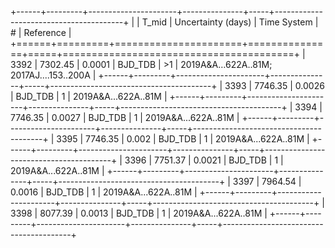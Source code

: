 +------+---------+----------------------+---------------+-----+----------------------------------------+
|      |   T_mid |   Uncertainty (days) | Time System   | #   | Reference                              |
+======+=========+======================+===============+=====+========================================+
| 3392 | 7302.45 |               0.0001 | BJD_TDB       | >1  | 2019A&A…622A..81M; 2017AJ....153..200A |
+------+---------+----------------------+---------------+-----+----------------------------------------+
| 3393 | 7746.35 |               0.0026 | BJD_TDB       | 1   | 2019A&A...622A..81M                    |
+------+---------+----------------------+---------------+-----+----------------------------------------+
| 3394 | 7746.35 |               0.0027 | BJD_TDB       | 1   | 2019A&A...622A..81M                    |
+------+---------+----------------------+---------------+-----+----------------------------------------+
| 3395 | 7746.35 |               0.002  | BJD_TDB       | 1   | 2019A&A...622A..81M                    |
+------+---------+----------------------+---------------+-----+----------------------------------------+
| 3396 | 7751.37 |               0.0021 | BJD_TDB       | 1   | 2019A&A...622A..81M                    |
+------+---------+----------------------+---------------+-----+----------------------------------------+
| 3397 | 7964.54 |               0.0016 | BJD_TDB       | 1   | 2019A&A...622A..81M                    |
+------+---------+----------------------+---------------+-----+----------------------------------------+
| 3398 | 8077.39 |               0.0013 | BJD_TDB       | 1   | 2019A&A...622A..81M                    |
+------+---------+----------------------+---------------+-----+----------------------------------------+